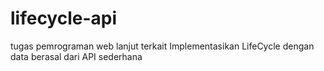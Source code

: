 # lifecycle-api
tugas pemrograman web lanjut terkait Implementasikan LifeCycle dengan data berasal dari API sederhana
